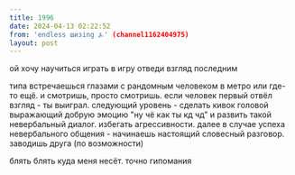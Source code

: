 ```yaml
---
title: 1996
date: 2024-04-13 02:22:52
from: 'endless шизing ⍼' (channel1162404975)
layout: post
---
```


ой хочу научиться играть в игру отведи взгляд последним

типа встречаешься глазами с рандомным человеком в метро или где-то ещё. и смотришь, просто смотришь. если человек первый отвёл взгляд - ты выиграл. 
следующий уровень - сделать кивок головой выражающий добрую эмоцию "ну чё как ты кд чд" и развить такой невербальный диалог. избегать агрессивности.
далее в случае успеха невербального общения - начинаешь настоящий словесный разговор. заводишь друга (по возможности)





блять блять куда меня несёт. точно гипомания
